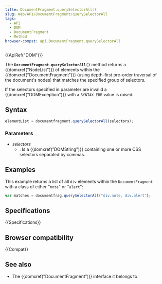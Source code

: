 ```yaml
---
title: DocumentFragment.querySelectorAll()
slug: Web/API/DocumentFragment/querySelectorAll
tags:
  - API
  - DOM
  - DocumentFragment
  - Method
browser-compat: api.DocumentFragment.querySelectorAll
---
```

{{ApiRef("DOM")}}

The **`DocumentFragment.querySelectorAll()`** method returns a
{{domxref("NodeList")}} of elements within the {{domxref("DocumentFragment")}} (using
depth-first pre-order traversal of the document's nodes) that matches the specified
group of selectors.

If the selectors specified in parameter are invalid a {{domxref("DOMException")}} with
a `SYNTAX_ERR` value is raised.

## Syntax

```js
elementList = documentfragment.querySelectorAll(selectors);
```

### Parameters

- _selectors_
  - : Is a {{domxref("DOMString")}} containing one or more CSS selectors separated by
    commas.

## Examples

This example returns a list of all `div` elements within the
`DocumentFragment` with a class of either "`note`" or
"`alert`":

```js
var matches = documentfrag.querySelectorAll("div.note, div.alert");
```

## Specifications

{{Specifications}}

## Browser compatibility

{{Compat}}

## See also

- The {{domxref("DocumentFragment")}} interface it belongs to.
